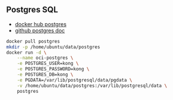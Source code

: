 ## Postgres SQL
- [docker hub postgres](https://hub.docker.com/_/postgres)
- [github postgres doc](https://github.com/docker-library/docs/blob/master/postgres/README.md)
```bash
docker pull postgres
mkdir -p /home/ubuntu/data/postgres
docker run -d \
    --name oci-postgres \
    -e POSTGRES_USER=kong \
    -e POSTGRES_PASSWORD=kong \
    -e POSTGRES_DB=kong \
    -e PGDATA=/var/lib/postgresql/data/pgdata \
    -v /home/ubuntu/data/postgres:/var/lib/postgresql/data \
    postgres 
```